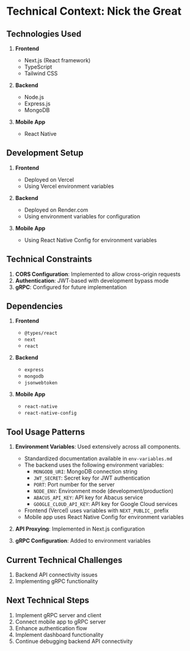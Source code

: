 # Technical Context: Nick the Great

## Technologies Used

1. **Frontend**
   - Next.js (React framework)
   - TypeScript
   - Tailwind CSS

2. **Backend**
   - Node.js
   - Express.js
   - MongoDB

3. **Mobile App**
   - React Native

## Development Setup

1. **Frontend**
   - Deployed on Vercel
   - Using Vercel environment variables

2. **Backend**
   - Deployed on Render.com
   - Using environment variables for configuration

3. **Mobile App**
   - Using React Native Config for environment variables

## Technical Constraints

1. **CORS Configuration**: Implemented to allow cross-origin requests
2. **Authentication**: JWT-based with development bypass mode
3. **gRPC**: Configured for future implementation

## Dependencies

1. **Frontend**
   - `@types/react`
   - `next`
   - `react`

2. **Backend**
   - `express`
   - `mongodb`
   - `jsonwebtoken`

3. **Mobile App**
   - `react-native`
   - `react-native-config`

## Tool Usage Patterns

1. **Environment Variables**: Used extensively across all components. 
   - Standardized documentation available in `env-variables.md`
   - The backend uses the following environment variables:
     - `MONGODB_URI`: MongoDB connection string
     - `JWT_SECRET`: Secret key for JWT authentication
     - `PORT`: Port number for the server
     - `NODE_ENV`: Environment mode (development/production)
     - `ABACUS_API_KEY`: API key for Abacus service
     - `GOOGLE_CLOUD_API_KEY`: API key for Google Cloud services
   - Frontend (Vercel) uses variables with `NEXT_PUBLIC_` prefix
   - Mobile app uses React Native Config for environment variables

2. **API Proxying**: Implemented in Next.js configuration
3. **gRPC Configuration**: Added to environment variables

## Current Technical Challenges

1. Backend API connectivity issues
2. Implementing gRPC functionality

## Next Technical Steps

1. Implement gRPC server and client
2. Connect mobile app to gRPC server
3. Enhance authentication flow
4. Implement dashboard functionality
5. Continue debugging backend API connectivity
